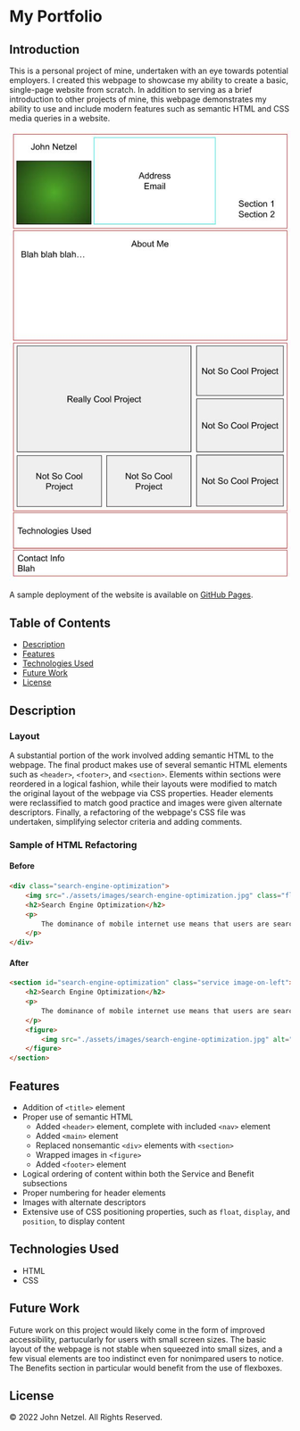 # My Portfolio

## Introduction 

This is a personal project of mine, undertaken with an eye towards potential employers. I created this webpage to showcase my ability to create a basic, single-page website from scratch. In addition to serving as a brief introduction to other projects of mine, this webpage demonstrates my ability to use and include modern features such as semantic HTML and CSS media queries in a website.

![Screenshot of final product.](https://github.com/CommieDog/my-portfolio/blob/main/assets/images/readme/my-portfolio-wireframe.jpg)

A sample deployment of the website is available on [GitHub Pages](https://commiedog.github.io/my-portfolio/).


## Table of Contents

* [Description](#description)
* [Features](#features)
* [Technologies Used](#technologies-used)
* [Future Work](#future-work)
* [License](#license)


## Description

### Layout

A substantial portion of the work involved adding semantic HTML to the webpage. The final product makes use of several semantic HTML elements such as `<header>`, `<footer>`, and `<section>`. Elements within sections were reordered in a logical fashion, while their layouts were modified to match the original layout of the webpage via CSS properties. Header elements were reclassified to match good practice and images were given alternate descriptors. Finally, a refactoring of the webpage's CSS file was undertaken, simplifying selector criteria and adding comments.

### Sample of HTML Refactoring

#### Before

```HTML
<div class="search-engine-optimization">
    <img src="./assets/images/search-engine-optimization.jpg" class="float-left" />
    <h2>Search Engine Optimization</h2>
    <p>
        The dominance of mobile internet use means that users are searching for the right business as they travel, shop, or sit on their couch at home. Search Engine Optimization (SEO) allows you to increase your visibility and find the right customers for your business.
    </p>
</div>
```
#### After

```HTML
<section id="search-engine-optimization" class="service image-on-left">
    <h2>Search Engine Optimization</h2>
    <p>
        The dominance of mobile internet use means that users are searching for the right business as they travel, shop, or sit on their couch at home. Search Engine Optimization (SEO) allows you to increase your visibility and find the right customers for your business.
    </p>
    <figure>
        <img src="./assets/images/search-engine-optimization.jpg" alt="Search engine optimization diagram on notebook"/>
    </figure>
</section>
```


## Features

* Addition of `<title>` element
* Proper use of semantic HTML
    * Added `<header>` element, complete with included `<nav>` element
    * Added `<main>` element
    * Replaced nonsemantic `<div>` elements with `<section>`
    * Wrapped images in `<figure>`
    * Added `<footer>` element
* Logical ordering of content within both the Service and Benefit subsections
* Proper numbering for header elements
* Images with alternate descriptors
* Extensive use of CSS positioning properties, such as `float`, `display`, and `position`, to display content


## Technologies Used

* HTML
* CSS


## Future Work

Future work on this project would likely come in the form of improved accessibility, partucularly for users with small screen sizes. The basic layout of the webpage is not stable when squeezed into small sizes, and a few visual elements are too indistinct even for nonimpared users to notice. The Benefits section in particular would benefit from the use of flexboxes.


## License

© 2022 John Netzel. All Rights Reserved.